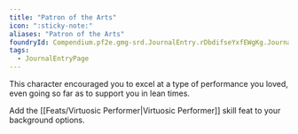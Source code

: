 ```yaml
---
title: "Patron of the Arts"
icon: ":sticky-note:"
aliases: "Patron of the Arts"
foundryId: Compendium.pf2e.gmg-srd.JournalEntry.rDbdifseYxfEWgKg.JournalEntryPage.x3Cccar9WAm31pmT
tags:
  - JournalEntryPage
---
```

This character encouraged you to excel at a type of performance you loved, even going so far as to support you in lean times.

Add the [[Feats/Virtuosic Performer|Virtuosic Performer]] skill feat to your background options.